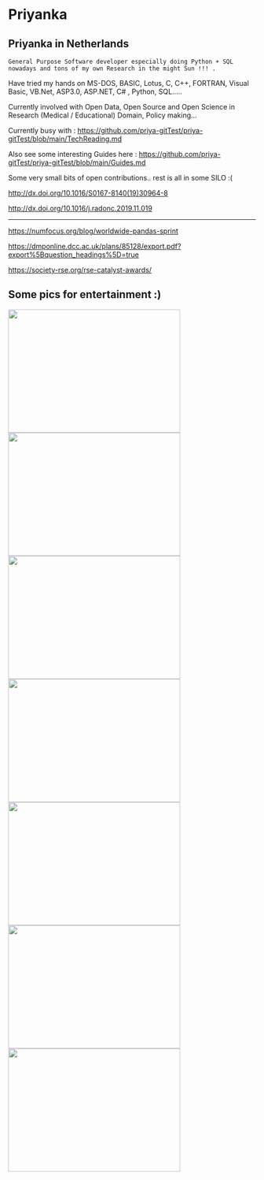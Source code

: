 # **Priyanka**
## Priyanka in Netherlands 

```
General Purpose Software developer especially doing Python + SQL nowadays and tons of my own Research in the might Sun !!! .
```

Have tried my hands on MS-DOS, BASIC, Lotus, C, C++, FORTRAN, Visual Basic, VB.Net, ASP3.0, ASP.NET, C# , Python, SQL.....

Currently involved with Open Data, Open Source and Open Science in Research (Medical / Educational) Domain, Policy making...

Currently busy with : https://github.com/priya-gitTest/priya-gitTest/blob/main/TechReading.md 

Also see some interesting Guides here : https://github.com/priya-gitTest/priya-gitTest/blob/main/Guides.md

Some very small bits of open contributions.. rest is all in some SILO :(

http://dx.doi.org/10.1016/S0167-8140(19)30964-8

http://dx.doi.org/10.1016/j.radonc.2019.11.019

---
https://numfocus.org/blog/worldwide-pandas-sprint

https://dmponline.dcc.ac.uk/plans/85128/export.pdf?export%5Bquestion_headings%5D=true

https://society-rse.org/rse-catalyst-awards/


## Some pics for entertainment :) 

<img src="https://github.com/priya-gitTest/Priyanka/assets/21082240/1db0a0f8-43cf-46e4-97bb-7d21498b9c35" width="350" height="250">

<img src="https://github.com/priya-gitTest/Priyanka/assets/21082240/71f2be18-2865-4ac6-9d62-5b79847878b1" width="350" height="250">
<img src="https://github.com/priya-gitTest/Priyanka/assets/21082240/cc91972a-b601-46e1-8d5b-0fdea68604c7" width="350" height="250">
<img src="https://github.com/priya-gitTest/Priyanka/assets/21082240/c1f709e7-d0a2-4a75-a66a-941efda901cf" width="350" height="250">
<img src="https://github.com/priya-gitTest/Priyanka/assets/21082240/04a58775-1e88-4b60-af44-963456a85ae3" width="350" height="250">
<img src="https://github.com/priya-gitTest/Priyanka/assets/21082240/d4641be1-e78a-49a4-96cc-95ab1d3607a2" width="350" height="250">
<img src="https://github.com/priya-gitTest/Priyanka/assets/21082240/62699f2c-7f08-4d29-9e84-5fbc3f27dfbb" width="350" height="250">

